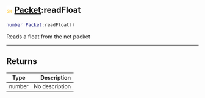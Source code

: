 ## ![shared](../../.gitbook/assets/shared.png) [Packet](https://iaswiki.rawr.dev/readme/packet):readFloat

```lua
number Packet:readFloat()
```

Reads a float from the net packet

------
## Returns

| Type   | Description |
| ------ | ----------: |
| number | No description |

